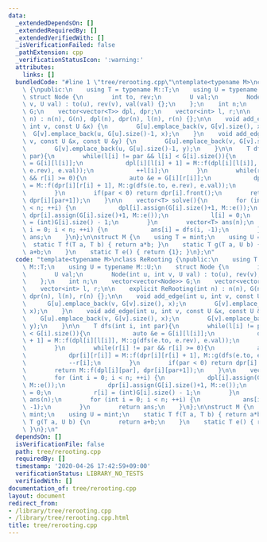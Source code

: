```yaml
---
data:
  _extendedDependsOn: []
  _extendedRequiredBy: []
  _extendedVerifiedWith: []
  _isVerificationFailed: false
  _pathExtension: cpp
  _verificationStatusIcon: ':warning:'
  attributes:
    links: []
  bundledCode: "#line 1 \"tree/rerooting.cpp\"\ntemplate<typename M>\nclass ReRooting\
    \ {\npublic:\n    using T = typename M::T;\n    using U = typename M::U;\n   \
    \ struct Node {\n        int to, rev;\n        U val;\n        Node(int u, int\
    \ v, U val) : to(u), rev(v), val(val) {};\n    };\n    int n;\n    vector<vector<Node>>\
    \ G;\n    vector<vector<T>> dpl, dpr;\n    vector<int> l, r;\n\n    explicit ReRooting(int\
    \ n) : n(n), G(n), dpl(n), dpr(n), l(n), r(n) {};\n\n    void add_edge(int u,\
    \ int v, const U &x) {\n        G[u].emplace_back(v, G[v].size(), x);\n      \
    \  G[v].emplace_back(u, G[u].size()-1, x);\n    }\n    void add_edge(int u, int\
    \ v, const U &x, const U &y) {\n        G[u].emplace_back(v, G[v].size(), x);\n\
    \        G[v].emplace_back(u, G[u].size()-1, y);\n    }\n\n    T dfs(int i, int\
    \ par){\n        while(l[i] != par && l[i] < G[i].size()){\n            auto &e\
    \ = G[i][l[i]];\n            dpl[i][l[i] + 1] = M::f(dpl[i][l[i]], M::g(dfs(e.to,\
    \ e.rev), e.val));\n            ++l[i];\n        }\n        while(r[i] != par\
    \ && r[i] >= 0){\n            auto &e = G[i][r[i]];\n            dpr[i][r[i]]\
    \ = M::f(dpr[i][r[i] + 1], M::g(dfs(e.to, e.rev), e.val));\n            --r[i];\n\
    \        }\n        if(par < 0) return dpr[i].front();\n        return M::f(dpl[i][par],\
    \ dpr[i][par+1]);\n    }\n\n    vector<T> solve(){\n        for (int i = 0; i\
    \ < n; ++i) {\n            dpl[i].assign(G[i].size()+1, M::e());\n           \
    \ dpr[i].assign(G[i].size()+1, M::e());\n            l[i] = 0;\n            r[i]\
    \ = (int)G[i].size() - 1;\n        }\n        vector<T> ans(n);\n        for (int\
    \ i = 0; i < n; ++i) {\n            ans[i] = dfs(i, -1);\n        }\n        return\
    \ ans;\n    }\n};\n\nstruct M {\n    using T = mint;\n    using U = mint;\n  \
    \  static T f(T a, T b) { return a*b; }\n    static T g(T a, U b) {\n        return\
    \ a+b;\n    }\n    static T e() { return {1}; }\n};\n"
  code: "template<typename M>\nclass ReRooting {\npublic:\n    using T = typename\
    \ M::T;\n    using U = typename M::U;\n    struct Node {\n        int to, rev;\n\
    \        U val;\n        Node(int u, int v, U val) : to(u), rev(v), val(val) {};\n\
    \    };\n    int n;\n    vector<vector<Node>> G;\n    vector<vector<T>> dpl, dpr;\n\
    \    vector<int> l, r;\n\n    explicit ReRooting(int n) : n(n), G(n), dpl(n),\
    \ dpr(n), l(n), r(n) {};\n\n    void add_edge(int u, int v, const U &x) {\n  \
    \      G[u].emplace_back(v, G[v].size(), x);\n        G[v].emplace_back(u, G[u].size()-1,\
    \ x);\n    }\n    void add_edge(int u, int v, const U &x, const U &y) {\n    \
    \    G[u].emplace_back(v, G[v].size(), x);\n        G[v].emplace_back(u, G[u].size()-1,\
    \ y);\n    }\n\n    T dfs(int i, int par){\n        while(l[i] != par && l[i]\
    \ < G[i].size()){\n            auto &e = G[i][l[i]];\n            dpl[i][l[i]\
    \ + 1] = M::f(dpl[i][l[i]], M::g(dfs(e.to, e.rev), e.val));\n            ++l[i];\n\
    \        }\n        while(r[i] != par && r[i] >= 0){\n            auto &e = G[i][r[i]];\n\
    \            dpr[i][r[i]] = M::f(dpr[i][r[i] + 1], M::g(dfs(e.to, e.rev), e.val));\n\
    \            --r[i];\n        }\n        if(par < 0) return dpr[i].front();\n\
    \        return M::f(dpl[i][par], dpr[i][par+1]);\n    }\n\n    vector<T> solve(){\n\
    \        for (int i = 0; i < n; ++i) {\n            dpl[i].assign(G[i].size()+1,\
    \ M::e());\n            dpr[i].assign(G[i].size()+1, M::e());\n            l[i]\
    \ = 0;\n            r[i] = (int)G[i].size() - 1;\n        }\n        vector<T>\
    \ ans(n);\n        for (int i = 0; i < n; ++i) {\n            ans[i] = dfs(i,\
    \ -1);\n        }\n        return ans;\n    }\n};\n\nstruct M {\n    using T =\
    \ mint;\n    using U = mint;\n    static T f(T a, T b) { return a*b; }\n    static\
    \ T g(T a, U b) {\n        return a+b;\n    }\n    static T e() { return {1};\
    \ }\n};\n"
  dependsOn: []
  isVerificationFile: false
  path: tree/rerooting.cpp
  requiredBy: []
  timestamp: '2020-04-26 17:42:59+09:00'
  verificationStatus: LIBRARY_NO_TESTS
  verifiedWith: []
documentation_of: tree/rerooting.cpp
layout: document
redirect_from:
- /library/tree/rerooting.cpp
- /library/tree/rerooting.cpp.html
title: tree/rerooting.cpp
---
```


